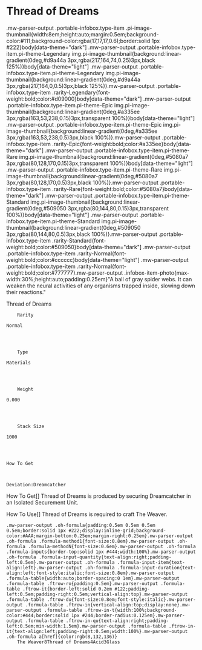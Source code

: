 # Thread of Dreams

.mw-parser-output .portable-infobox.type-item .pi-image-thumbnail{width:8em;height:auto;margin:0.5em;background-color:#111;background-color:rgba(17,17,17,0.6);border:solid 1px #222}body[data-theme="dark"] .mw-parser-output .portable-infobox.type-item.pi-theme-Legendary img.pi-image-thumbnail{background:linear-gradient(0deg,#d9a44a 3px,rgba(217,164,74,0.25)3px,black 125%)}body[data-theme="light"] .mw-parser-output .portable-infobox.type-item.pi-theme-Legendary img.pi-image-thumbnail{background:linear-gradient(0deg,#d9a44a 3px,rgba(217,164,0,0.5)3px,black 125%)}.mw-parser-output .portable-infobox.type-item .rarity-Legendary{font-weight:bold;color:#d09000}body[data-theme="dark"] .mw-parser-output .portable-infobox.type-item.pi-theme-Epic img.pi-image-thumbnail{background:linear-gradient(0deg,#a335ee 3px,rgba(163,53,238,0.15)3px,transparent 100%)}body[data-theme="light"] .mw-parser-output .portable-infobox.type-item.pi-theme-Epic img.pi-image-thumbnail{background:linear-gradient(0deg,#a335ee 3px,rgba(163,53,238,0.5)3px,black 100%)}.mw-parser-output .portable-infobox.type-item .rarity-Epic{font-weight:bold;color:#a335ee}body[data-theme="dark"] .mw-parser-output .portable-infobox.type-item.pi-theme-Rare img.pi-image-thumbnail{background:linear-gradient(0deg,#5080a7 3px,rgba(80,128,170,0.15)3px,transparent 100%)}body[data-theme="light"] .mw-parser-output .portable-infobox.type-item.pi-theme-Rare img.pi-image-thumbnail{background:linear-gradient(0deg,#5080a7 3px,rgba(80,128,170,0.5)3px,black 100%)}.mw-parser-output .portable-infobox.type-item .rarity-Rare{font-weight:bold;color:#5080a7}body[data-theme="dark"] .mw-parser-output .portable-infobox.type-item.pi-theme-Standard img.pi-image-thumbnail{background:linear-gradient(0deg,#509050 3px,rgba(80,144,80,0.15)3px,transparent 100%)}body[data-theme="light"] .mw-parser-output .portable-infobox.type-item.pi-theme-Standard img.pi-image-thumbnail{background:linear-gradient(0deg,#509050 3px,rgba(80,144,80,0.5)3px,black 100%)}.mw-parser-output .portable-infobox.type-item .rarity-Standard{font-weight:bold;color:#509050}body[data-theme="dark"] .mw-parser-output .portable-infobox.type-item .rarity-Normal{font-weight:bold;color:#cccccc}body[data-theme="light"] .mw-parser-output .portable-infobox.type-item .rarity-Normal{font-weight:bold;color:#777777}.mw-parser-output .infobox-item-photo{max-width:30%;height:auto;padding:0.25em}"A ball of gray spider webs. It can weaken the neural activities of any organisms trapped inside, slowing down their reactions."

Thread of Dreams

	

	
		Rarity
	
	Normal



	
		Type
	
	Materials



	
		Weight
	
	0.000



	
		Stack Size
	
	1000




	How To Get


	
	Deviation:Dreamcatcher





How To Get[]
Thread of Dreams is produced by securing Dreamcatcher in an Isolated Securement Unit.

How To Use[]
Thread of Dreams is required to craft The Weaver.

	.mw-parser-output .oh-formula{padding:0.5em 0.5em 0.5em 0.5em;border:solid 1px #222;display:inline-grid;background-color:#AAA;margin-bottom:0.25em;margin-right:0.25em}.mw-parser-output .oh-formula .formula-method1{font-size:0.8em}.mw-parser-output .oh-formula .formula-methodN{font-size:0.6em}.mw-parser-output .oh-formula .formula-inputs{border-top:solid 1px #444;width:100%}.mw-parser-output .oh-formula .formula-input-quantity{text-align:right;padding-left:0.5em}.mw-parser-output .oh-formula .formula-input-item{text-align:left}.mw-parser-output .oh-formula .formula-input-duration{text-align:left;font-style:italic;font-size:0.8em}.mw-parser-output .formula-table{width:auto;border-spacing:0 1em}.mw-parser-output .formula-table .ftrow-ro{padding:0.5em}.mw-parser-output .formula-table .ftrow-it{border-left:solid 0.2em #122;padding-left:0.5em;padding-right:0.5em;vertical-align:top}.mw-parser-output .formula-table .ftrow-du{font-size:0.8em;font-style:italic}.mw-parser-output .formula-table .ftrow-in{vertical-align:top;display:none}.mw-parser-output .formula-table .ftrow-in-t{width:100%;background-color:#444;border:solid 1px #244;border-radius:0.125em}.mw-parser-output .formula-table .ftrow-in-qu{text-align:right;padding-left:0.5em;min-width:1.5em}.mw-parser-output .formula-table .ftrow-in-it{text-align:left;padding-right:0.5em;width:100%}.mw-parser-output .oh-formula a[href]{color:rgb(8,132,136)}
		The Weaver8Thread of Dreams4Acid3Glass
